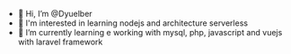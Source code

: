 - 👋 Hi, I’m @Dyuelber
- 👀 I'm interested in learning nodejs and architecture serverless
- 🌱 I’m currently learning e working with mysql, php, javascript and vuejs with laravel framework

<!---
Dyuelber/Dyuelber is a ✨ special ✨ repository because its `README.md` (this file) appears on your GitHub profile.
You can click the Preview link to take a look at your changes.
--->
